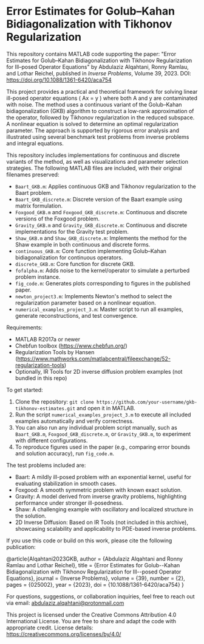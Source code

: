 # Error Estimates for Golub–Kahan Bidiagonalization with Tikhonov Regularization

This repository contains MATLAB code supporting the paper: "Error Estimates for Golub–Kahan Bidiagonalization with Tikhonov Regularization for Ill–posed Operator Equations" by Abdulaziz Alqahtani, Ronny Ramlau, and Lothar Reichel, published in *Inverse Problems*, Volume 39, 2023. DOI: https://doi.org/10.1088/1361-6420/aca754

This project provides a practical and theoretical framework for solving linear ill-posed operator equations \( Ax = y \) where both A and y are contaminated with noise. The method uses a continuous variant of the Golub–Kahan bidiagonalization (GKB) algorithm to construct a low-rank approximation of the operator, followed by Tikhonov regularization in the reduced subspace. A nonlinear equation is solved to determine an optimal regularization parameter. The approach is supported by rigorous error analysis and illustrated using several benchmark test problems from inverse problems and integral equations.

This repository includes implementations for continuous and discrete variants of the method, as well as visualizations and parameter selection strategies. The following MATLAB files are included, with their original filenames preserved:
- `Baart_GKB.m`: Applies continuous GKB and Tikhonov regularization to the Baart problem.
- `Baart_GKB_discrete.m`: Discrete version of the Baart example using matrix formulation.
- `Foxgood_GKB.m` and `Foxgood_GKB_discrete.m`: Continuous and discrete versions of the Foxgood problem.
- `Gravity_GKB.m` and `Gravity_GKB_discrete.m`: Continuous and discrete implementations for the Gravity test problem.
- `Shaw_GKB.m` and `Shaw_GKB_discrete.m`: Implements the method for the Shaw example in both continuous and discrete forms.
- `continuous_GKB.m`: Core function implementing Golub–Kahan bidiagonalization for continuous operators.
- `discrete_GKB.m`: Core function for discrete GKB.
- `fofalpha.m`: Adds noise to the kernel/operator to simulate a perturbed problem instance.
- `fig_code.m`: Generates plots corresponding to figures in the published paper.
- `newton_project3.m`: Implements Newton's method to select the regularization parameter based on a nonlinear equation.
- `numerical_examples_project_3.m`: Master script to run all examples, generate reconstructions, and test convergence.

Requirements:
- MATLAB R2017a or newer
- Chebfun toolbox (https://www.chebfun.org/)
- Regularization Tools by Hansen (https://www.mathworks.com/matlabcentral/fileexchange/52-regularization-tools)
- Optionally, IR Tools for 2D inverse diffusion problem examples (not bundled in this repo)

To get started:
1. Clone the repository: `git clone https://github.com/your-username/gkb-tikhonov-estimates.git` and open it in MATLAB.
2. Run the script `numerical_examples_project_3.m` to execute all included examples automatically and verify correctness.
3. You can also run any individual problem script manually, such as `Baart_GKB.m`, `Foxgood_GKB_discrete.m`, or `Gravity_GKB.m`, to experiment with different configurations.
4. To reproduce figures used in the paper (e.g., comparing error bounds and solution accuracy), run `fig_code.m`.

The test problems included are:
- Baart: A mildly ill-posed problem with an exponential kernel, useful for evaluating stabilization in smooth cases.
- Foxgood: A smooth symmetric problem with known exact solution.
- Gravity: A model derived from inverse gravity problems, highlighting performance under stronger ill-posedness.
- Shaw: A challenging example with oscillatory and localized structure in the solution.
- 2D Inverse Diffusion: Based on IR Tools (not included in this archive), showcasing scalability and applicability to PDE-based inverse problems.

If you use this code or build on this work, please cite the following publication:

@article{Alqahtani2023GKB,
author = {Abdulaziz Alqahtani and Ronny Ramlau and Lothar Reichel},
title = {Error Estimates for Golub--Kahan Bidiagonalization with Tikhonov Regularization for Ill--posed Operator Equations},
journal = {Inverse Problems},
volume = {39},
number = {2},
pages = {025002},
year = {2023},
doi = {10.1088/1361-6420/aca754}
}

For questions, suggestions, or collaboration inquiries, feel free to reach out via email: abdulaziz.alqahtani@protonmail.com

This project is licensed under the Creative Commons Attribution 4.0 International License. You are free to share and adapt the code with appropriate credit. License details: https://creativecommons.org/licenses/by/4.0/
